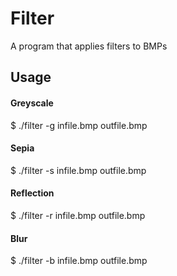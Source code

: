 # Filter
A program that applies filters to BMPs

## Usage

#### Greyscale
$ ./filter -g infile.bmp outfile.bmp

#### Sepia
$ ./filter -s infile.bmp outfile.bmp

#### Reflection
$ ./filter -r infile.bmp outfile.bmp

#### Blur
$ ./filter -b infile.bmp outfile.bmp
